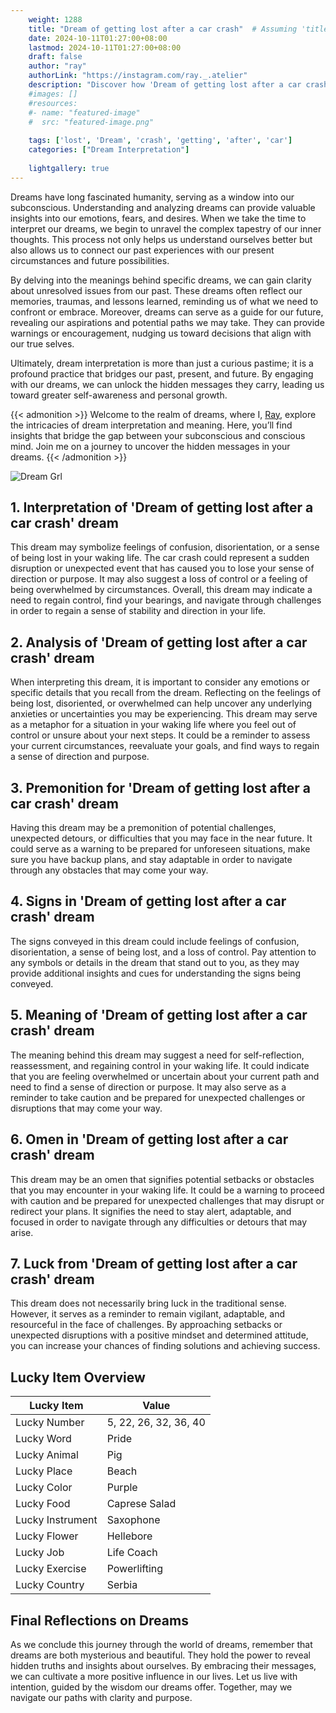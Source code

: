 ```yaml
---
    weight: 1288
    title: "Dream of getting lost after a car crash"  # Assuming 'title' column exists
    date: 2024-10-11T01:27:00+08:00
    lastmod: 2024-10-11T01:27:00+08:00
    draft: false
    author: "ray"
    authorLink: "https://instagram.com/ray._.atelier"
    description: "Discover how 'Dream of getting lost after a car crash' can interpret your future and uncover its significant meanings in your life."
    #images: []
    #resources:
    #- name: "featured-image"
    #  src: "featured-image.png"
    
    tags: ['lost', 'Dream', 'crash', 'getting', 'after', 'car']
    categories: ["Dream Interpretation"]
    
    lightgallery: true
---
```

    
Dreams have long fascinated humanity, serving as a window into our subconscious. Understanding and analyzing dreams can provide valuable insights into our emotions, fears, and desires. When we take the time to interpret our dreams, we begin to unravel the complex tapestry of our inner thoughts. This process not only helps us understand ourselves better but also allows us to connect our past experiences with our present circumstances and future possibilities.

By delving into the meanings behind specific dreams, we can gain clarity about unresolved issues from our past. These dreams often reflect our memories, traumas, and lessons learned, reminding us of what we need to confront or embrace. Moreover, dreams can serve as a guide for our future, revealing our aspirations and potential paths we may take. They can provide warnings or encouragement, nudging us toward decisions that align with our true selves.

Ultimately, dream interpretation is more than just a curious pastime; it is a profound practice that bridges our past, present, and future. By engaging with our dreams, we can unlock the hidden messages they carry, leading us toward greater self-awareness and personal growth.

{{< admonition >}}
Welcome to the realm of dreams, where I, [Ray](https://instagram.com/ray._.atelier), explore the intricacies of dream interpretation and meaning. Here, you’ll find insights that bridge the gap between your subconscious and conscious mind. Join me on a journey to uncover the hidden messages in your dreams.
{{< /admonition >}}

![Dream Grl](https://cdn.pixabay.com/photo/2017/11/02/03/35/gothic-2910057_1280.jpg "Dream Grl")

## 1. Interpretation of 'Dream of getting lost after a car crash' dream
 This dream may symbolize feelings of confusion, disorientation, or a sense of being lost in your waking life. The car crash could represent a sudden disruption or unexpected event that has caused you to lose your sense of direction or purpose. It may also suggest a loss of control or a feeling of being overwhelmed by circumstances. Overall, this dream may indicate a need to regain control, find your bearings, and navigate through challenges in order to regain a sense of stability and direction in your life.

## 2. Analysis of 'Dream of getting lost after a car crash' dream
 When interpreting this dream, it is important to consider any emotions or specific details that you recall from the dream. Reflecting on the feelings of being lost, disoriented, or overwhelmed can help uncover any underlying anxieties or uncertainties you may be experiencing. This dream may serve as a metaphor for a situation in your waking life where you feel out of control or unsure about your next steps. It could be a reminder to assess your current circumstances, reevaluate your goals, and find ways to regain a sense of direction and purpose.

## 3. Premonition for 'Dream of getting lost after a car crash' dream
 Having this dream may be a premonition of potential challenges, unexpected detours, or difficulties that you may face in the near future. It could serve as a warning to be prepared for unforeseen situations, make sure you have backup plans, and stay adaptable in order to navigate through any obstacles that may come your way.

## 4. Signs in 'Dream of getting lost after a car crash' dream
 The signs conveyed in this dream could include feelings of confusion, disorientation, a sense of being lost, and a loss of control. Pay attention to any symbols or details in the dream that stand out to you, as they may provide additional insights and cues for understanding the signs being conveyed.

## 5. Meaning of 'Dream of getting lost after a car crash' dream
 The meaning behind this dream may suggest a need for self-reflection, reassessment, and regaining control in your waking life. It could indicate that you are feeling overwhelmed or uncertain about your current path and need to find a sense of direction or purpose. It may also serve as a reminder to take caution and be prepared for unexpected challenges or disruptions that may come your way.

## 6. Omen in 'Dream of getting lost after a car crash' dream
 This dream may be an omen that signifies potential setbacks or obstacles that you may encounter in your waking life. It could be a warning to proceed with caution and be prepared for unexpected challenges that may disrupt or redirect your plans. It signifies the need to stay alert, adaptable, and focused in order to navigate through any difficulties or detours that may arise.

## 7. Luck from 'Dream of getting lost after a car crash' dream
 This dream does not necessarily bring luck in the traditional sense. However, it serves as a reminder to remain vigilant, adaptable, and resourceful in the face of challenges. By approaching setbacks or unexpected disruptions with a positive mindset and determined attitude, you can increase your chances of finding solutions and achieving success.

## Lucky Item Overview
| Lucky Item          | Value              |
|---------------|--------------------|
| Lucky Number        | 5, 22, 26, 32, 36, 40  |
| Lucky Word          | Pride |
| Lucky Animal        | Pig |
| Lucky Place         | Beach     |
| Lucky Color         | Purple     |
| Lucky Food          | Caprese Salad      |
| Lucky Instrument    | Saxophone |
| Lucky Flower        | Hellebore    |
| Lucky Job           | Life Coach       |
| Lucky Exercise      | Powerlifting  |
| Lucky Country       | Serbia    |


##  Final Reflections on Dreams

As we conclude this journey through the world of dreams, remember that dreams are both mysterious and beautiful. They hold the power to reveal hidden truths and insights about ourselves. By embracing their messages, we can cultivate a more positive influence in our lives. Let us live with intention, guided by the wisdom our dreams offer. Together, may we navigate our paths with clarity and purpose.
